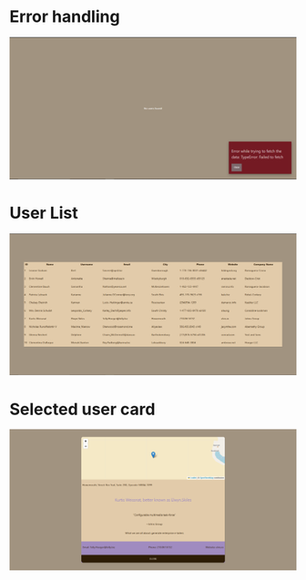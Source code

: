 # Error handling

![error-handling](/public//photos//error-handling.png)

# User List

![user-list](/public//photos//table.png)

# Selected user card

![user-card](/public//photos//user-card.png)
